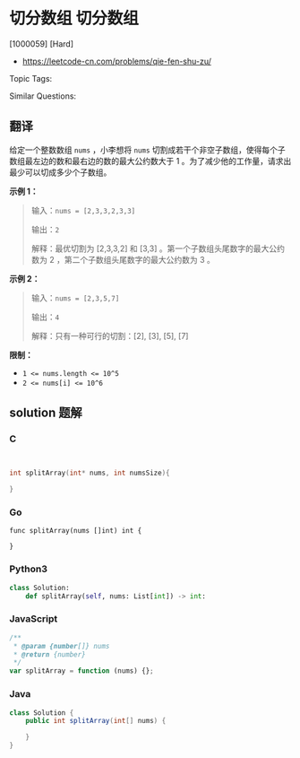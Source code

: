 # 切分数组 切分数组

[1000059] [Hard]

- https://leetcode-cn.com/problems/qie-fen-shu-zu/

Topic Tags:

Similar Questions:

## 翻译

给定一个整数数组 `nums` ，小李想将 `nums` 切割成若干个非空子数组，使得每个子数组最左边的数和最右边的数的最大公约数大于 1 。为了减少他的工作量，请求出最少可以切成多少个子数组。

**示例 1：**

> 输入：`nums = [2,3,3,2,3,3]`
>
> 输出：`2`
>
> 解释：最优切割为 \[2,3,3,2\] 和 \[3,3\] 。第一个子数组头尾数字的最大公约数为 2 ，第二个子数组头尾数字的最大公约数为 3 。

**示例 2：**

> 输入：`nums = [2,3,5,7]`
>
> 输出：`4`
>
> 解释：只有一种可行的切割：\[2\], \[3\], \[5\], \[7\]

**限制：**

- `1 <= nums.length <= 10^5`
- `2 <= nums[i] <= 10^6`

## solution 题解

### C

```c


int splitArray(int* nums, int numsSize){

}


```

### Go

```golang
func splitArray(nums []int) int {

}
```

### Python3

```python
class Solution:
    def splitArray(self, nums: List[int]) -> int:
```

### JavaScript

```javascript
/**
 * @param {number[]} nums
 * @return {number}
 */
var splitArray = function (nums) {};
```

### Java

```java
class Solution {
    public int splitArray(int[] nums) {

    }
}
```
